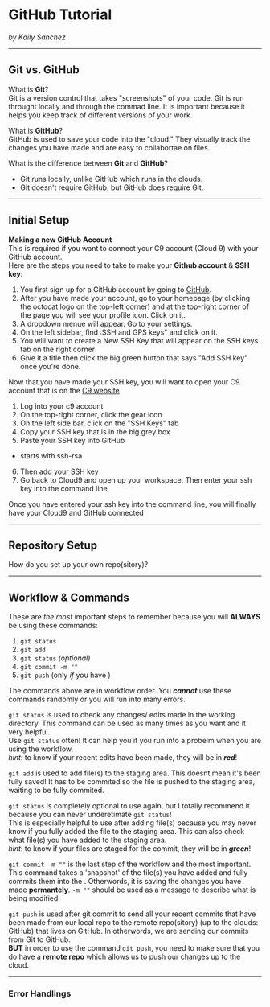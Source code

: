 # GitHub Tutorial

_by Kaily Sanchez_

---
## Git vs. GitHub
What is **Git**?  
Git is a version control that takes "screenshots" of your code. Git is run throught locally and through the commad line. It is important because it helps you keep track of different versions of your work. 

What is **GitHub**?  
GitHub is used to save your code into the "cloud." They visually track the changes you have made and are easy to collabortae on files. 

What is the difference between **Git** and **GitHub**?

* Git runs locally, unlike GitHub which runs in the clouds.
*  Git doesn't require GitHub, but GitHub does require Git.
  

---
## Initial Setup
**Making a new GitHub Account**  
This is required if you want to connect your C9 account (Cloud 9) with your GitHub account.  
Here are the steps you need to take to make your **Github account** & **SSH key**:  
1. You first sign up for a GitHub account by going to [GitHub](https://github.com/).
2. After you have made your account, go to your homepage (by clicking the octocat logo on the top-left corner) and at the top-right corner of the page you will see your profile icon. Click on it.
3. A dropdown menue will appear. Go to your settings.
4. On the left sidebar, find :SSH and GPS keys" and click on it.
5. You will want to create a New SSH Key that will appear on the SSH keys tab on the right corner
6. Give it a title then click the big green button that says "Add SSH key" once you're done.  

Now that you have made your SSH key, you will want to open your C9 account that is on the [C9 website](https://c9.io/)
1. Log into your c9 account
2. On the top-right corner, click the gear icon
3. On the left side bar, click on the "SSH Keys" tab
4. Copy your SSH key that is in the big grey box 
5. Paste your SSH key into GitHub
* starts with ssh-rsa
6. Then add your SSH key
7. Go back to Cloud9 and open up your workspace. Then enter your ssh key into the command line

Once you have entered your ssh key into the command line, you will finally have your Cloud9 and GitHub connected



---
## Repository Setup
How do you set up your own repo(sitory)?




---
## Workflow & Commands
These are *the most* important steps to remember because you will **ALWAYS** be using these commands:

1. `git status`
2. `git add`
3. `git status` *(optional)*
4. `git commit -m ""` 
5. `git push` (only _if_ you have )

The commands above are in workflow order. You *__cannot__* use these commands randomly or you will run into many errors. 

`git status` is used to check any changes/ edits made in the working directory. This command can be used as many times as you want and it very helpful.  
Use `git status` often! It can help you if you run into a probelm when you are using the workflow.  
_hint_: to know if your recent edits have been made, they will be in **_red_**!

`git add` is used to add file(s) to the staging area. This doesnt mean it's been fully saved! It has to be commited so the file is pushed to the staging area, waiting to be fully commited.

`git status` is completely optional to use again, but I totally recommend it because you can never underetimate `git status`!  
This is especially helpful to use after adding file(s) because you may never know if you fully added the file to the staging area. This can also check what file(s) you have added to the staging area.  
_hint_: to know if your files are staged for the commit, they will be in **_green_**!

`git commit -m ""` is the last step of the workflow and the most important. This command takes a 'snapshot' of the file(s) you have added and fully commits them into the . Otherwords, it is saving the changes you have made **permantely**. `-m ""` should be used as a message to describe what is being modified. 

`git push` is used after git commit to send all your recent commits that have been made from our local repo to the remote repo(sitory) (up to the clouds: GitHub) that lives on GitHub. In otherwords, we are sending our commits from Git to GitHub.  
**BUT** in order to use the command `git push`, you need to make sure that you do have a **remote repo** which allows us to push our changes up to the cloud.

---
### Error Handlings